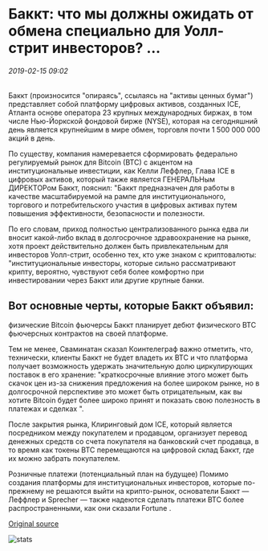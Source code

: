 # Баккт: что мы должны ожидать от обмена специально для Уолл-стрит инвесторов? ...

###### 2019-02-15 09:02

Баккт (произносится "опираясь", ссылаясь на "активы ценных бумаг") представляет собой платформу цифровых активов, созданных ICE, Атланта основе оператора 23 крупных международных биржах, в том числе Нью-Йоркской фондовой бирже (NYSE), которая на сегодняшний день является крупнейшим в мире обмен, торговля почти 1 500 000 000 акций в день.

По существу, компания намеревается сформировать федерально регулируемый рынок для Bitcoin (BTC) с акцентом на институциональные инвестиции, как Келли Леффлер, Глава ICE в цифровых активов, который также является ГЕНЕРАЛЬНым ДИРЕКТОРом Баккт, пояснил: "Баккт предназначен для работы в качестве масштабируемой на рампе для институционального, торгового и потребительского участия в цифровых активах путем повышения эффективности, безопасности и полезности.

По его словам, приход полностью централизованного рынка едва ли вносит какой-либо вклад в долгосрочное здравоохранение на рынке, хотя проект действительно должен быть привлекательным для инвесторов Уолл-стрит, особенно тех, кто уже знаком с криптовалюты: "институциональные инвесторы, которые сильно рассматривают крипту, вероятно, чувствуют себя более комфортно при инвестировании через Баккт или другие крупные банки.

## Вот основные черты, которые Баккт объявил:

физические Bitcoin фьючерсы Баккт планирует дебют физического BTC фьючерсных контрактов на своей платформе.

Тем не менее, Сваминатан сказал Коинтелеграф важно отметить, что, технически, клиенты Баккт не будет владеть их BTC и что платформа получает возможность удержать значительную долю циркулирующих поставок в его хранение: "краткосрочные влияние этого может быть скачок цен из-за снижения предложения на более широком рынке, но в долгосрочной перспективе это может быть отрицательным, как вы хотите Bitcoin будет более широко принят и показать свою полезность в платежах и сделках ".

После закрытия рынка, Клиринговый дом ICE, который является посредником между покупателем и продавцом, организует перевод денежных средств со счета покупателя на банковский счет продавца, в то время как токены BTC перемещаются на цифровой склад Баккт, где их можно забрать покупателем.

Розничные платежи (потенциальный план на будущее) Помимо создания платформы для институциональных инвесторов, которые по-прежнему не решаются выйти на крипто-рынок, основатели Баккт — Леффлер и Sprecher — также надеются сделать платежи BTC более распространенными, как они сказали Fortune .

[Original source](https://cointelegraph.com/news/bakkt-what-should-we-expect-from-an-exchange-tailor-made-for-wall-street-investors)

![stats](https://c.statcounter.com/11760860/0/a89fa40b/1/ "stats")